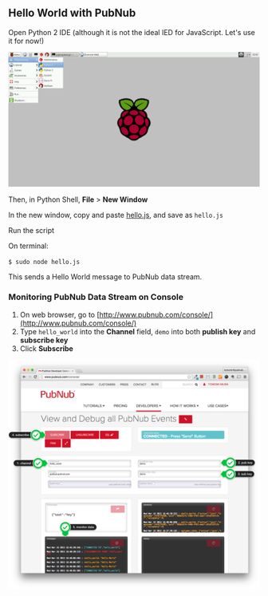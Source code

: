 ## Hello World with PubNub


Open Python 2 IDE (although it is not the ideal IED for JavaScript. Let's use it for now!)

![image](../../images/python-ide.png)

Then, in Python Shell,  **File** > **New Window**

In the new window, copy and paste [hello.js](https://github.com/pubnub/workshop-raspberrypi/blob/master/examples-nodejs/hello.js), and save as `hello.js`

Run the script

On terminal:

`$ sudo node hello.js`

This sends a Hello World message to PubNub data stream.

### Monitoring PubNub Data Stream on Console

1. On web browser, go to [http://www.pubnub.com/console/](http://www.pubnub.com/console/)
2. Type `hello_world` into the **Channel** field, `demo` into both **publish key** and **subscribe key**
3. Click **Subscribe**

![image](../../images/pubnub-console.png)

